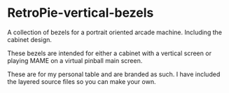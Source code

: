# RetroPie-vertical-bezels
A collection of bezels for a portrait oriented arcade machine. Including the cabinet design.

These bezels are intended for either a cabinet with a vertical screen or playing MAME on a virtual pinball main screen.

These are for my personal table and are branded as such. I have included the layered source files so you can make your own.
